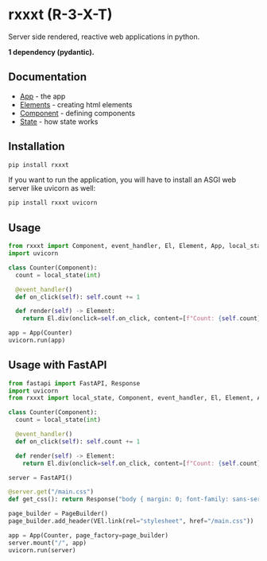 # rxxxt (R-3-X-T)
Server side rendered, reactive web applications in python.

**1 dependency (pydantic).**

## Documentation
- [App](./app.md) - the app
- [Elements](./elements.md) - creating html elements
- [Component](./component.md) - defining components
- [State](./state.md) - how state works

## Installation

```bash
pip install rxxxt
```

If you want to run the application, you will have to install an ASGI web server like uvicorn as well:
```bash
pip install rxxxt uvicorn
```

## Usage
```python
from rxxxt import Component, event_handler, El, Element, App, local_state
import uvicorn

class Counter(Component):
  count = local_state(int)

  @event_handler()
  def on_click(self): self.count += 1

  def render(self) -> Element:
    return El.div(onclick=self.on_click, content=[f"Count: {self.count}"])

app = App(Counter)
uvicorn.run(app)
```

## Usage with FastAPI
```python
from fastapi import FastAPI, Response
import uvicorn
from rxxxt import local_state, Component, event_handler, El, Element, App, PageBuilder, VEl

class Counter(Component):
  count = local_state(int)

  @event_handler()
  def on_click(self): self.count += 1

  def render(self) -> Element:
    return El.div(onclick=self.on_click, content=[f"Count: {self.count}"])

server = FastAPI()

@server.get("/main.css")
def get_css(): return Response("body { margin: 0; font-family: sans-serif; }", media_type="text/css")

page_builder = PageBuilder()
page_builder.add_header(VEl.link(rel="stylesheet", href="/main.css"))

app = App(Counter, page_factory=page_builder)
server.mount("/", app)
uvicorn.run(server)
```
